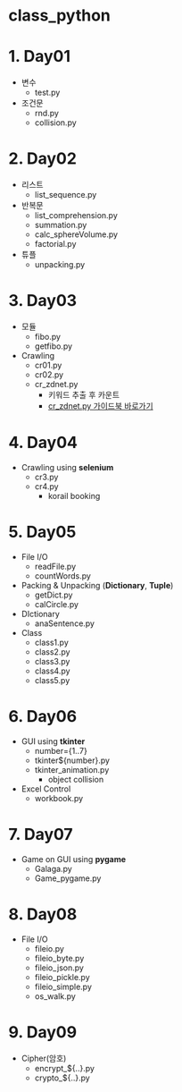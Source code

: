 class_python
================
# 1. Day01
* 변수
  - test.py
* 조건문
  - rnd.py
  - collision.py
# 2. Day02
* 리스트
  - list_sequence.py
* 반복문
  - list_comprehension.py
  - summation.py
  - calc_sphereVolume.py
  - factorial.py
* 튜플
  - unpacking.py
# 3. Day03
* 모듈
  - fibo.py
  - getfibo.py
* Crawling
  - cr01.py
  - cr02.py
  - cr_zdnet.py
    + 키워드 추출 후 카운트
    + [cr_zdnet.py 가이드북 바로가기](day03/README.md)
# 4. Day04
* Crawling using **selenium**
  - cr3.py
  - cr4.py
    + korail booking
# 5. Day05
* File I/O
  - readFile.py
  - countWords.py
* Packing & Unpacking (**Dictionary**, **Tuple**)
  - getDict.py
  - calCircle.py
* DIctionary
  - anaSentence.py
* Class
  - class1.py
  - class2.py
  - class3.py
  - class4.py
  - class5.py
# 6. Day06
* GUI using **tkinter**
  - number={1..7}
  - tkinter${number}.py
  - tkinter_animation.py
    + object collision
* Excel Control
  - workbook.py
# 7. Day07
* Game on GUI using **pygame**
  - Galaga.py
  - Game_pygame.py
# 8. Day08
* File I/O
  - fileio.py
  - fileio_byte.py
  - fileio_json.py
  - fileio_pickle.py
  - fileio_simple.py
  - os_walk.py
# 9. Day09
* Cipher(암호)
  - encrypt_${..}.py
  - crypto_${..}.py